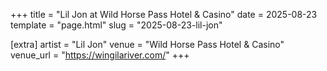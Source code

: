 +++
title = "Lil Jon at Wild Horse Pass Hotel & Casino"
date = 2025-08-23
template = "page.html"
slug = "2025-08-23-lil-jon"

[extra]
artist = "Lil Jon"
venue = "Wild Horse Pass Hotel & Casino"
venue_url = "https://wingilariver.com/"
+++
